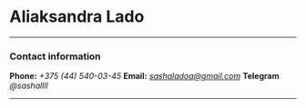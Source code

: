 # Aliaksandra Lado
---
### Contact information

**Phone:** *+375 (44) 540-03-45*
**Email:** *sashaladoa@gmail.com*
**Telegram** *@sashallll*

---


